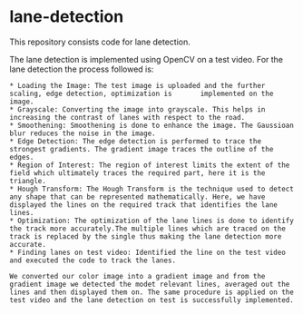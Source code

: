 # lane-detection
This repository consists code for lane detection. 

The lane detection is implemented using OpenCV on a test video. For the lane detection the process followed is: 

    * Loading the Image: The test image is uploaded and the further scaling, edge detection, optimization is       implemented on the image. 
    * Grayscale: Converting the image into grayscale. This helps in increasing the contrast of lanes with respect to the road. 
    * Smoothening: Smoothening is done to enhance the image. The Gaussioan blur reduces the noise in the image.  
    * Edge Detection: The edge detection is performed to trace the strongest gradients. The gradient image traces the outline of the edges.
    * Region of Interest: The region of interest limits the extent of the field which ultimately traces the required part, here it is the triangle. 
    * Hough Transform: The Hough Transform is the technique used to detect any shape that can be represented mathematically. Here, we have displayed the lines on the required track that identifies the lane lines. 
    * Optimization: The optimization of the lane lines is done to identify the track more accurately.The multiple lines which are traced on the track is replaced by the single thus making the lane detection more accurate. 
    * Finding lanes on test video: Identified the line on the test video and executed the code to track the lanes. 

    We converted our color image into a gradient image and from the gradient image we detected the modet relevant lines, averaged out the lines and then displayed them on. The same procedure is applied on the test video and the lane detection on test is successfully implemented. 